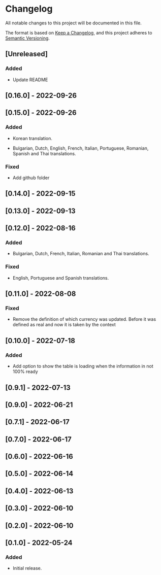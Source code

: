 # Changelog

All notable changes to this project will be documented in this file.

The format is based on [Keep a Changelog](https://keepachangelog.com/en/1.0.0/),
and this project adheres to [Semantic Versioning](https://semver.org/spec/v2.0.0.html).

## [Unreleased]

### Added

- Update README

## [0.16.0] - 2022-09-26

## [0.15.0] - 2022-09-26

### Added

- Korean translation.

- Bulgarian, Dutch, English, French, Italian, Portuguese, Romanian, Spanish and Thai translations.

### Fixed

- Add github folder

## [0.14.0] - 2022-09-15

## [0.13.0] - 2022-09-13

## [0.12.0] - 2022-08-16

### Added

- Bulgarian, Dutch, French, Italian, Romanian and Thai translations.

### Fixed

- English, Portuguese and Spanish translations.

## [0.11.0] - 2022-08-08

### Fixed

- Remove the definition of which currency was updated. Before it was defined as real and now it is taken by the context

## [0.10.0] - 2022-07-18

### Added

- Add option to show the table is loading when the information in not 100% ready

## [0.9.1] - 2022-07-13

## [0.9.0] - 2022-06-21

## [0.7.1] - 2022-06-17

## [0.7.0] - 2022-06-17

## [0.6.0] - 2022-06-16

## [0.5.0] - 2022-06-14

## [0.4.0] - 2022-06-13

## [0.3.0] - 2022-06-10

## [0.2.0] - 2022-06-10

## [0.1.0] - 2022-05-24

### Added

- Initial release.
